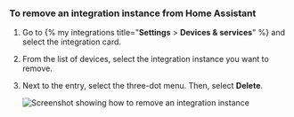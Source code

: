 ### To remove an integration instance from Home Assistant

1. Go to {% my integrations title="**Settings** > **Devices & services**" %} and select the integration card.
2. From the list of devices, select the integration instance you want to remove.
3. Next to the entry, select the three-dot menu. Then, select **Delete**.

   ![Screenshot showing how to remove an integration instance](/images/docs/configuration/integration_instance_delete.png)
